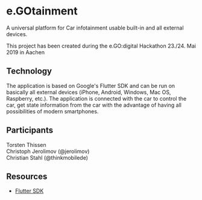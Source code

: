 # e.GOtainment

A universal platform for Car infotainment usable built-in and all external devices.  
  
This project has been created during the e.GO:digital Hackathon 23./24. Mai 2019 in Aachen  

## Technology

The application is based on Google's Flutter SDK and can be run on basically all external devices (iPhone, Android, Windows, Mac OS, Raspberry, etc.). The application is connected with the car to control the car, get state information from the car with the advantage of having all possibilities of modern smartphones. 

## Participants
Torsten Thissen  
Christoph Jerolimov (@jerolimov)  
Christian Stahl (@thinkmobilede)  

## Resources
- [Flutter SDK](https://flutter.dev/)
